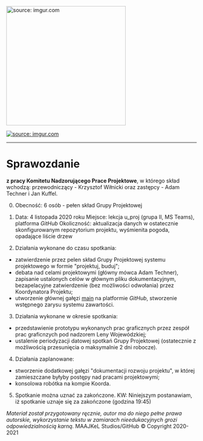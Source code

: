 <a href="https://imgur.com/cGlquD1"><img src="https://i.imgur.com/cGlquD1.png" alt="source: imgur.com" width="316" height="316"></a>

<a href="https://imgur.com/dFrfoUk"><img src="https://i.imgur.com/dFrfoUkm.png" title="source: imgur.com" /></a>

- - - 

# Sprawozdanie

**z pracy Komitetu Nadzorującego Prace Projektowe**, w którego skład wchodzą: przewodniczący - Krzysztof Wiłnicki oraz zastępcy - Adam Techner i Jan Kuffel.

0. Obecność: 6 osób - pełen skład Grupy Projektowej

1. Data: 4 listopada 2020 roku
Miejsce: lekcja u_proj (grupa II, MS Teams), platforma *GitHub*
Okoliczność: aktualizacja danych w ostatecznie skonfigurowanym repozytorium projektu, wyśmienita pogoda, opadające liście drzew

2. Działania wykonane do czasu spotkania:
 - zatwierdzenie przez pelen skład Grupy Projektowej systemu projektowego w formie "projektuj, buduj";
 - debata nad celami projektowymi (główny mówca Adam Techner), zapisanie ustalonych celów w głównym pliku dokumentacyjnym, bezapelacyjne zatwierdzenie (bez możliwości odwołania) przez Koordynatora Projektu;
 - utworzenie głównej gałęzi [main](https://github.com/Milo46/Projekt-2e4) na platformie *GitHub*, stworzenie wstępnego zarysu systemu zawartości.
 
3. Działania wykonane w okresie spotkania:
 - przedstawienie prototypu wykonanych prac graficznych przez zespół prac graficnzych pod nadzorem Leny Wojewódzkiej;
 - ustalenie periodyzacji datowej spotkań Grupy Projektowej (ostatecznie z możliwością przesunięcia o maksymalnie 2 dni robocze).
 
4. Działania zaplanowane:
 - stworzenie dodatkowej gałęzi "dokumentacji rozwoju projektu", w której zamieszczane byłyby postępy nad pracami projektowymi;
 - konsolowa robótka na kompie Koorda.
 
5. Spotkanie można uznać za zakończone.
KW: Niniejszym postanawiam, iż spotkanie uznaje się za zakończone (godzina 19:45)

*Materiał został przygotowany ręcznie, autor ma do niego pełne prawa autorskie, wykorzystanie tekstu w zamiarach nieedukacyjnych grozi odpowiedzialnością karną.*
 MAAJKeL Studios/GitHub © Copyright 2020-2021